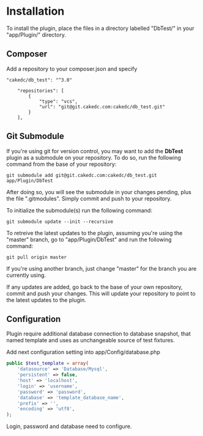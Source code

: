 Installation
============

To install the plugin, place the files in a directory labelled "DbTest/" in your "app/Plugin/" directory.

Composer
--------

Add a repository to your composer.json and specify

```
"cakedc/db_test": "^3.0"
```

```
    "repositories": [
        {
            "type": "vcs",
            "url": "git@git.cakedc.com:cakedc/db_test.git"
        }
    ],
```

Git Submodule
-------------

If you're using git for version control, you may want to add the **DbTest** plugin as a submodule on your repository. To do so, run the following command from the base of your repository:

```
git submodule add git@git.cakedc.com:cakedc/db_test.git app/Plugin/DbTest
```

After doing so, you will see the submodule in your changes pending, plus the file ".gitmodules". Simply commit and push to your repository.

To initialize the submodule(s) run the following command:

```
git submodule update --init --recursive
```

To retreive the latest updates to the plugin, assuming you're using the "master" branch, go to "app/Plugin/DbTest" and run the following command:

```
git pull origin master
```

If you're using another branch, just change "master" for the branch you are currently using.

If any updates are added, go back to the base of your own repository, commit and push your changes. This will update your repository to point to the latest updates to the plugin.


Configuration
-------------

Plugin require additional database connection to database snapshot, that named template and uses as unchangeable source
of test fixtures.

Add next configuration setting into app/Config/database.php

```php
public $test_template = array(
	'datasource' => 'Database/Mysql',
	'persistent' => false,
	'host' => 'localhost',
	'login' => 'username',
	'password' => 'password',
	'database' => 'template_database_name',
	'prefix' => '',
	'encoding' => 'utf8',
);
```

Login, password and database need to configure.

